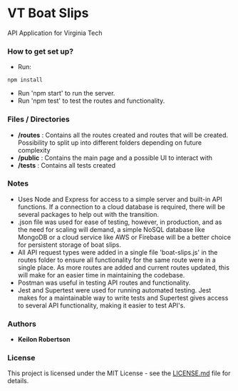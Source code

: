 # VT Boat Slips

API Application for Virginia Tech <br />

### How to get set up?

- Run:

```
npm install
```

- Run 'npm start' to run the server.
- Run 'npm test' to test the routes and functionality.

### Files / Directories

- **/routes** : Contains all the routes created and routes that will be created. Possibility to split up into different folders depending on future complexity
- **/public** : Contains the main page and a possible UI to interact with
- **/tests** : Contains all tests created

### Notes

- Uses Node and Express for access to a simple server and built-in API functions. If a connection to a cloud database is required, there will be several packages to help out with the transition.
- .json file was used for ease of testing, however, in production, and as the need for scaling will demand, a simple NoSQL database like MongoDB or a cloud service like AWS or Firebase will be a better choice for persistent storage of boat slips.
- All API request types were added in a single file 'boat-slips.js' in the routes folder to ensure all functionality for the same route were in a single place. As more routes are added and current routes updated, this will make for an easier time in maintaining the codebase.
- Postman was useful in testing API routes and functionality.
- Jest and Supertest were used for running automated testing. Jest makes for a maintainable way to write tests and Supertest gives access to several API functionality, making it easier to test API's.

### Authors

- **Keilon Robertson**

### License

This project is licensed under the MIT License - see the [LICENSE.md](LICENSE.md) file for details.
